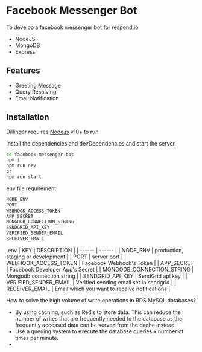 # Facebook Messenger Bot

To develop a facebook messenger bot for respond.io

- NodeJS
- MongoDB
- Express

## Features

- Greeting Message
- Query Resolving
- Email Notification

## Installation

Dillinger requires [Node.js](https://nodejs.org/) v10+ to run.

Install the dependencies and devDependencies and start the server.

```sh
cd facebook-messenger-bot
npm i
npm run dev
or
npm run start
```

env file requirement

```sh
NODE_ENV
PORT
WEBHOOK_ACCESS_TOKEN
APP_SECRET
MONGODB_CONNECTION_STRING
SENDGRID_API_KEY
VERIFIED_SENDER_EMAIL
RECEIVER_EMAIL
```

.env
| KEY | DESCRIPTION |
| ------ | ------ |
| NODE_ENV | production, staging or development |
| PORT | server port |
| WEBHOOK_ACCESS_TOKEN | Facebook Webhook's Token |
| APP_SECRET | Facebook Developer App's Secret |
| MONGODB_CONNECTION_STRING | Mongodb connection string |
| SENDGRID_API_KEY | SendGrid api key |
| VERIFIED_SENDER_EMAIL | Verified sending email set in sendgrid |
| RECEIVER_EMAIL | Email which you want to receive notifications |

How to solve the high volume of write operations in RDS MySQL databases?

- By using caching, such as Redis to store data. This can reduce the number of writes that are frequently needed to the database as the frequently accessed data can be served from the cache instead.
- Use a queuing system to execute the database queries x number of times per minute.
-
